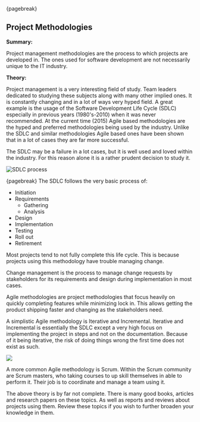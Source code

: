 {pagebreak}

## Project Methodologies
**Summary:**

Project management methodologies are the process to which projects are developed in. The ones used for software development are not necessarily unique to the IT industry.

**Theory:**

Project management is a very interesting field of study. Team leaders dedicated to studying these subjects along with many other implied ones.
It is constantly changing and in a lot of ways very hyped field. A great example is the usage of the Software Development Life Cycle (SDLC) especially in previous years (1980's-2010) when it was never recommended. At the current time (2015) Agile based methodologies are the hyped and preferred methodologies being used by the industry. Unlike the SDLC and similar methodologies Agile based ones have been shown that in a lot of cases they are far more successful.

The SDLC may be a failure in a lot cases, but it is well used and loved within the industry. For this reason alone it is a rather prudent decision to study it.

![SDLC process](images/SDLC.jpg)

{pagebreak}
The SDLC follows the very basic process of:

* Initiation
* Requirements
	* Gathering
	* Analysis
* Design
* Implementation
* Testing
* Roll out
* Retirement

Most projects tend to not fully complete this life cycle. This is because projects using this methodology have trouble managing change.

Change management is the process to manage change requests by stakeholders for its requirements and design during implementation in most cases.

Agile methodologies are project methodologies that focus heavily on quickly completing features while minimizing lock in. This allows getting the product shipping faster and changing as the stakeholders need.

A simplistic Agile methodology is Iterative and Incremental. Iterative and Incremental is essentially the SDLC except a very high focus on implementing the project in steps and not on the documentation.
Because of it being iterative, the risk of doing things wrong the first time does not exist as such.

![](images/iterativeAndIncremental.jpg)

A more common Agile methodology is Scrum. Within the Scrum community are Scrum masters, who taking courses to up skill themselves in able to perform it. Their job is to coordinate and manage a team using it.

The above theory is by far not complete. There is many good books, articles and research papers on these topics. As well as reports and reviews about projects using them. Review these topics if you wish to further broaden your knowledge in them.